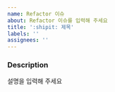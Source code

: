 ```yaml
---
name: Refactor 이슈
about: Refactor 이슈를 입력해 주세요
title: ':shipit: 제목'
labels: ''
assignees: ''
---
```


### Description

설명을 입력해 주세요
